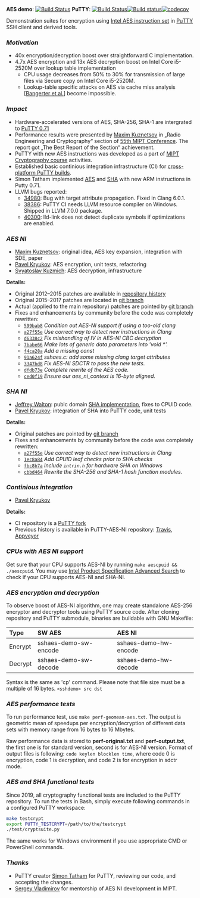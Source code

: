 **AES demo**: [![Build Status](https://travis-ci.com/pavelkryukov/putty-aes-ni.svg?branch=master)](https://travis-ci.com/pavelkryukov/putty-aes-ni)
**PuTTY**: [![Build Status](https://travis-ci.com/pavelkryukov/putty-ci.svg?branch=master)](https://travis-ci.com/pavelkryukov/putty-ci)[![Build status](https://ci.appveyor.com/api/projects/status/ff23l7wwucr4lle7?svg=true)](https://ci.appveyor.com/project/pavelkryukov/putty-ci)[![codecov](https://codecov.io/gh/pavelkryukov/putty-ci/branch/master/graph/badge.svg)](https://codecov.io/gh/pavelkryukov/putty-ci)

Demonstration suites for encryption using [Intel AES instruction set](https://www.intel.com/content/dam/doc/white-paper/advanced-encryption-standard-new-instructions-set-paper.pdf) in [PuTTY](http://www.putty.org/) SSH client and derived tools.

### _Motivation_

* 40x encryption/decryption boost over straightforward C implementation.
* 4.7x AES encryption and 13x AES decryption boost on Intel Core i5-2520M over lookup table implementation
  * CPU usage decreases from 50% to 30% for transmission of large files via Secure copy on Intel Core i5-2520M.
  * Lookup-table specific attacks on AES via cache miss analysis [[Bangerter et al.](http://eprint.iacr.org/2010/594)] become impossible.

### _Impact_

* Hardware-accelerated versions of AES, SHA-256, SHA-1 are intergrated to [PuTTY 0.71](https://www.chiark.greenend.org.uk/~sgtatham/putty/changes.html)
* Performance results were presented by [Maxim Kuznetsov](https://github.com/mkuznets) in „Radio Engineering and Cryptography“ section of [55th MIPT Conference](http://conf55.mipt.ru/info/main/). The report got „The Best Report of the Section“ achievement.
* PuTTY with new AES instructions was developed as a part of [MIPT Cryptography course](https://github.com/vlsergey/infosec) activities.
* Established basic continious integration infrastructure (CI) for [cross-platform PuTTY builds](https://github.com/pavelkryukov/putty).
* Simon Tatham implemented [AES](https://git.tartarus.org/?p=simon/putty.git;a=commit;h=53747ad3ab6194ebd54958a4ca0abcf73a457466) and [SHA](https://git.tartarus.org/?p=simon/putty.git;a=commit;h=dc2fdb8acf19b5a51d4d9bb7d84ad7190b73205c) with new ARM instructions in Putty 0.71.
* LLVM bugs reported:
  * [34980](https://bugs.llvm.org/show_bug.cgi?id=34980): Bug with target attribute propagation. Fixed in Clang 6.0.1.
  * [38386](https://bugs.llvm.org/show_bug.cgi?id=38386): PuTTY CI needs LLVM resource compiler on Windows. Shipped in LLVM 7.0.0 package.
  * [40300](https://bugs.llvm.org/show_bug.cgi?id=40300): lld-link does not detect duplicate symbols if optimizations are enabled.

### _AES NI_
 * [Maxim Kuznetsov](https://github.com/mkuznets): original idea, AES key expansion, integration with SDE, paper
 * [Pavel Kryukov](https://github.com/pavelkryukov): AES encryption, unit tests, refactoring
 * [Svyatoslav Kuzmich](https://github.com/skuzmich): AES decryption, infrastructure

**Details:**
 * Original 2012–2015 patches are available in [repository history](https://github.com/pavelkryukov/putty-aes-ni/commits/svn-head)
 * Original 2015–2017 patches are located in [git branch](https://github.com/pavelkryukov/putty-ci/commits/aespatches)
 * Actual (applied to the main repository) patches are pointed by [git branch](https://github.com/pavelkryukov/putty-ci/commits/aespatches-fixed)
 * Fixes and enhancements by community before the code was completely rewritten:
   * [`599bab8`](https://git.tartarus.org/?p=simon/putty.git;a=commit;h=599bab84a1019ccd6228dcc5a8bf8b9a33a96452) _Condition out AES-NI support if using a too-old clang_
   * [`a27f55e`](https://git.tartarus.org/?p=simon/putty.git;a=commit;h=a27f55e819f2c39ed45425625a0fa63e06089d76) _Use correct way to detect new instructions in Clang_
   * [`d6338c2`](https://git.tartarus.org/?p=simon/putty.git;a=commit;h=d6338c22c32b9f55b71ace80f993bbb8f8c1aa6d) _Fix mishandling of IV in AES-NI CBC decryption_
   * [`7babe66`](https://git.tartarus.org/?p=simon/putty.git;a=commit;h=7babe66a839fecfe5d8b3db901b06d2fb7672cfc) _Make lots of generic data parameters into 'void *'._
   * [`f4ca28a`](https://git.tartarus.org/?p=simon/putty.git;a=commit;h=f4ca28a0f49ff23c8a9835fe62e209aa2c7b5e61) _Add a missing const_
   * [`91a624f`](https://git.tartarus.org/?p=simon/putty.git;a=commit;h=91a624fb70230a885656e74c89865270b27c9de9) _sshaes.c: add some missing clang target attributes_
   * [`3347bd8`](https://git.tartarus.org/?p=simon/putty.git;a=commit;h=3347bd81b75e4e2e5c39de70d8771db37b380daa) _Fix AES-NI SDCTR to pass the new tests._
   * [`dfdb73e`](https://git.tartarus.org/?p=simon/putty.git;a=commit;h=dfdb73e103366081045f7e5c23ed1a35e4777da4) _Complete rewrite of the AES code._
   * [`ced0f19`](https://git.tartarus.org/?p=simon/putty.git;a=commit;h=ced0f1911830eceae26c737e93b44136828f2f13) _Ensure our aes_ni_context is 16-byte aligned._

### _SHA NI_
 * [Jeffrey Walton](https://github.com/noloader): publc domain [SHA implementation](https://github.com/noloader/SHA-Intrinsics), fixes to CPUID code.
 * [Pavel Kryukov](https://github.com/pavelkryukov): integration of SHA into PuTTY code, unit tests
 
**Details:**
 * Original patches are pointed by [git branch](https://github.com/pavelkryukov/putty-ci/commits/shapatches)
 * Fixes and enhancements by community before the code was completely rewritten:
   * [`a27f55e`](https://git.tartarus.org/?p=simon/putty.git;a=commit;h=a27f55e819f2c39ed45425625a0fa63e06089d76) _Use correct way to detect new instructions in Clang_
   * [`1ec8a84`](https://git.tartarus.org/?p=simon/putty.git;a=commit;h=1ec8a84cf69a53e3c02d54280ff48d22ae571abb) _Add CPUID leaf checks prior to SHA checks_
   * [`fbc8b7a`](https://git.tartarus.org/?p=simon/putty.git;a=commit;h=fbc8b7a8cbf49845d8fe35ffa6e66bb2638437aa) _Include `intrin.h` for hardware SHA on Windows_
   * [`cbbd464`](https://git.tartarus.org/?p=simon/putty.git;a=commit;h=cbbd464fd752821fe444d67b891c3977c426dee1) _Rewrite the SHA-256 and SHA-1 hash function modules._

### _Continious integration_
  * [Pavel Kryukov](https://github.com/pavelkryukov)
  
**Details:**
  * CI repository is a [PuTTY fork](https://github.com/pavelkryukov/putty-ci)
  * Previous history is available in PuTTY-AES-NI repository: [Travis](https://github.com/pavelkryukov/putty-aes-ni/commits/master/.travis.yml), [Appveyor](https://github.com/pavelkryukov/putty-aes-ni/commits/master/appveyor.yml)
 
### _CPUs with AES NI support_

Get sure that your CPU supports AES-NI by running `make aescpuid && ./aescpuid`.
You may use [Intel Product Specification Advanced Search](https://ark.intel.com/Search/FeatureFilter?productType=processors&AESTech=true) to check if your CPU supports AES-NI and SHA-NI.
 
### _AES encryption and decryption_

To observe boost of AES-NI algorithm, one may create standalone AES-256 encryptor and decryptor tools using PuTTY source code. After cloning repository and PuTTY submodule, binaries are buildable with GNU Makefile:

| Type | SW AES | AES NI |
|:-|:-------|:-------|
| Encrypt | sshaes-demo-sw-encode | sshaes-demo-hw-encode |
| Decrypt | sshaes-demo-sw-decode | sshaes-demo-hw-decode |

Syntax is the same as 'cp' command. Please note that file size must be a multiple of 16 bytes.
`<sshdemo> src dst`

### _AES performance tests_

To run performance test, use `make perf-geomean-aes.txt`. The output is geometric mean of speedups per encryption/decryption of different data sets with memory range from 16 bytes to 16 Mbytes.

Raw performance data is stored to **perf-original.txt** and **perf-output.txt**, the first one is for standard version, second is for AES-NI version. Format of output files is following: `code keylen blocklen time`, where code 0 is encryption, code 1 is decryption, and code 2 is for encryption in sdctr mode.

### _AES and SHA functional tests_

Since 2019, all cryptography functional tests are included to the PuTTY repository. To run the tests in Bash, simply execute following commands in a configured PuTTY workspace:

```bash
make testcrypt
export PUTTY_TESTCRYPT=/path/to/the/testcrypt
./test/cryptsuite.py
```

The same works for Windows environment if you use appropriate CMD or PowerShell commands.

### _Thanks_
 * PuTTY creator [Simon Tatham](https://www.chiark.greenend.org.uk/~sgtatham/) for PuTTY, reviewing our code, and accepting the changes.
 * [Sergey Vladimirov](https://github.com/vlsergey) for mentorship of AES NI development in MIPT.
